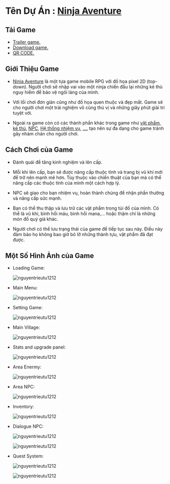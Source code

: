 # Tên Dự Án : [Ninja Aventure](https://www.youtube.com/@_NTT12)

## Tải Game
- [Trailer game.](https://www.youtube.com/@_NTT12)
- [Download game.](https://drive.google.com/file/d/1JHO0_i8xvHVhV0uTZOeE6n6yOU-gh3zk/view?usp=sharing) 
- [QR CODE.](https://github.com/NguyenTrieuTu1212/The-Ninja/assets/143092693/85948dcf-ba29-43ec-ab6c-24c2ea19211d)

## Giới Thiệu Game
- [Ninja Aventure](https://drive.google.com/file/d/1JHO0_i8xvHVhV0uTZOeE6n6yOU-gh3zk/view?usp=sharing) là một tựa game mobile RPG với đồ họa pixel 2D (top-down). Người chơi sẽ nhập vai vào một ninja chiến đấu lại những kẻ thù nguy hiểm để bảo vệ ngôi làng của mình.

- Với lối chơi đơn giản cũng như đồ họa quen thuộc và đẹp mắt. Game sẽ cho người chơi một trải nghiệm vô cũng thú vị và những giây phút giải trí tuyệt vời.

- Ngoài ra game còn có các thành phần khác trong game như [vật phẩm](), [kẻ thù](), [NPC](), [Hệ thống nhiệm vụ](), [....]() tạo nên sự đa dạng cho game tránh gây nhàm chán cho người chơi.

## Cách Chơi của Game
- Đánh quái để tăng kinh nghiệm và lên cấp.

- Mỗi khi lên cấp, bạn sẽ được nâng cấp thuộc tính và trang bị vũ khí mới để
trở nên mạnh mẽ hơn. Tùy thuộc vào chiến thuật của bạn mà có thể nâng cấp các thuộc tính của mình một cách hợp lý.

- NPC sẽ giao cho bạn nhiệm vụ, hoàn thành chúng để nhận phần thưởng và nâng cấp sức mạnh.

- Bạn có thể thu thập và lưu trữ các vật phẩm trong túi đồ của mình. Có thể là vũ khí, bình hồi máu, bình hồi mana,... hoặc thậm chí là những món đồ quý giá khác.

- Người chơi có thể lưu trạng thái của game để tiếp tục sau này. Điều này đảm
bảo họ không bao giờ bỏ lỡ những thành tựu, vật phẩm đã đạt được.

## Một Số Hình Ảnh của Game
- Loading Game: <p><img src="https://github.com/NguyenTrieuTu1212/The-Ninja/assets/143092693/a4029ec4-0389-4b8d-93bd-f089c17c40fb" alt="nguyentrieutu1212" /></p>
- Main Menu: <p><img src="https://github.com/NguyenTrieuTu1212/The-Ninja/assets/143092693/a6db5024-3d08-41a1-b652-ad6a25cbc3ab" alt="nguyentrieutu1212" /></p>
- Setting Game: <p><img src="https://github.com/NguyenTrieuTu1212/The-Ninja/assets/143092693/6d5ae28d-908f-4d78-8b4c-1b87507f9a85" alt="nguyentrieutu1212" /></p>
- Main Village: <p><img src="https://github.com/NguyenTrieuTu1212/The-Ninja/assets/143092693/19c7365a-e98d-4d7b-9f5f-d5010a987cc5" alt="nguyentrieutu1212" /></p>
- Stats and upgrade panel: <p><img src="https://github.com/NguyenTrieuTu1212/The-Ninja/assets/143092693/08941d7f-cbde-4f78-a0d2-bdb47760de66" alt="nguyentrieutu1212" /></p>
- Area Enermy: <p><img src="https://github.com/NguyenTrieuTu1212/The-Ninja/assets/143092693/32eadbd6-20c5-40b9-aec1-34f8b5ba3327" alt="nguyentrieutu1212" /></p>
- Area NPC: <p><img src="https://github.com/NguyenTrieuTu1212/The-Ninja/assets/143092693/0cdb3853-5c14-4961-80ea-6d0a82194183" alt="nguyentrieutu1212" /></p>
- Inventory: <p><img src="https://github.com/NguyenTrieuTu1212/The-Ninja/assets/143092693/f94e4dac-a058-46f5-9830-92ebe175fd11" alt="nguyentrieutu1212" /></p>
- Dialogue NPC:
  <p><img src="https://github.com/NguyenTrieuTu1212/The-Ninja/assets/143092693/20af11d8-e850-4b39-9f35-425c6a603c2c" alt="nguyentrieutu1212" /></p>
   <p><img src="https://github.com/NguyenTrieuTu1212/The-Ninja/assets/143092693/f9c18cdc-034a-41be-a2bd-6367cd718aaf" alt="nguyentrieutu1212" /></p>
- Quest System:
  <p><img src="https://github.com/NguyenTrieuTu1212/The-Ninja/assets/143092693/aaa581b1-960c-404c-a866-b23404b25784" alt="nguyentrieutu1212" /></p>
  <p><img src="https://github.com/NguyenTrieuTu1212/The-Ninja/assets/143092693/fd8c537f-86e4-424a-848e-e2059ba5a08b" alt="nguyentrieutu1212" /></p>





